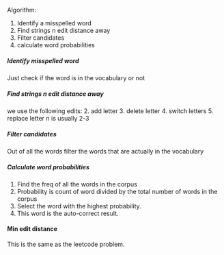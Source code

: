 
Algorithm:
1. Identify a misspelled word
2. Find strings n edit distance away
3. Filter candidates
4. calculate word probabilities

##### Identify misspelled word
Just check if the word is in the vocabulary or not

##### Find strings n edit distance away
we use the following edits:
2. add letter
3. delete letter
4. switch letters
5. replace letter
n is usually 2-3

##### Filter candidates
Out of all the words filter the words that are actually in the vocabulary

##### Calculate word probabilities
1. Find the freq of all the words in the corpus
2. Probability is count of word divided by the total number of words in the corpus
3. Select the word with the highest probability.
4. This word is the auto-correct result.


#### Min edit distance
This is the same as the leetcode problem.